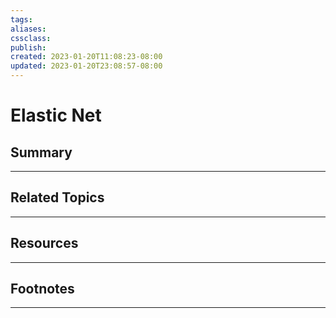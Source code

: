 ```yaml
---
tags:
aliases:
cssclass:
publish:
created: 2023-01-20T11:08:23-08:00
updated: 2023-01-20T23:08:57-08:00
---
```

# Elastic Net

## Summary

---

## Related Topics

---

## Resources

---

## Footnotes

---